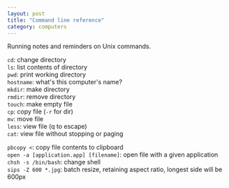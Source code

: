 ```yaml
---
layout: post
title: "Command line reference"
category: computers
---
```


Running notes and reminders on Unix commands.

<code>cd</code>: change directory  
<code>ls</code>: list contents of directory  
<code>pwd</code>: print working directory  
<code>hostname</code>: what's this computer's name?  
<code>mkdir</code>: make directory  
<code>rmdir</code>: remove directory  
<code>touch</code>: make empty file  
<code>cp</code>: copy file (<code>-r</code> for dir)  
<code>mv</code>: move file  
<code>less</code>: view file (q to escape)  
<code>cat</code>: view file without stopping or paging  
  
<code>pbcopy <</code>: copy file contents to clipboard  
<code>open -a [application.app] [filename]</code>: open file with a given application  
<code>chsh -s /bin/bash</code>: change shell  
<code>sips -Z 600 *.jpg</code>: batch resize, retaining aspect ratio, longest side will be 600px  
